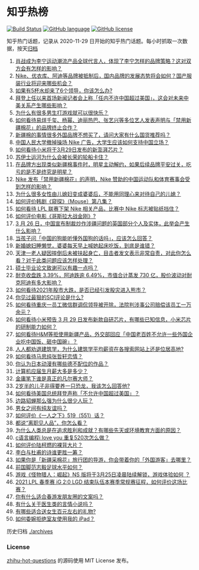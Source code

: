 # 知乎热榜
[![Build Status](https://github.com/ToWeLong/zhihu-hot-questions/workflows/CI/badge.svg)](https://github.com/ToWeLong/zhihu-hot-questions/actions)
[![GitHub language](https://img.shields.io/badge/language-golang-orange.svg)](https://golang.org/)
[![GitHub license](https://img.shields.io/github/license/ToWeLong/zhihu-hot-questions)](https://github.com/ToWeLong/zhihu-hot-questions/blob/main/LICENSE)

知乎热门话题，记录从 2020-11-29 日开始的知乎热门话题。每小时抓取一次数据，按天[归档](./archives)

<!-- BEGIN -->

1. [肖战成为李宁运动潮流产品全球代言人，体现了李宁怎样的品牌策略？这对双方会有怎样的影响？](https://www.zhihu.com/question/451308723)
1. [Nike、优衣库、阿迪等品牌被抵制后，国内品牌的发展态势将会如何？国产服装行业将迎来哪些机会？](https://www.zhihu.com/question/451125041)
1. [如果有5杯水却来了6个领导，你该怎么办?](https://www.zhihu.com/question/451003725)
1. [拜登上任以来首场新闻记者会上称「任内不许中国超过美国」，这会对未来中美关系产生哪些影响？](https://www.zhihu.com/question/451306277)
1. [为什么有很多男生打游戏就可以很快乐？](https://www.zhihu.com/question/347424469)
1. [如何看待易烊千玺、杨幂、迪丽热巴、张艺兴等多位艺人发表声明与「禁用新疆棉花」的品牌终止合作？](https://www.zhihu.com/question/451131161)
1. [新疆棉的事情很多外国品牌不想买了，请问大家有什么国货推荐吗？](https://www.zhihu.com/question/451133356)
1. [中国人民大学撤掉操场 Nike 广告，大学生应该如何支持中国立场？](https://www.zhihu.com/question/451231545)
1. [如何看待小米将于3月29日发布的新澎湃芯片？](https://www.zhihu.com/question/451306893)
1. [苏伊士运河为什么会被长荣的轮船卡住？](https://www.zhihu.com/question/450962730)
1. [在品牌方出现类似新疆棉事件时，明星主动解约，如果后续品牌平安过关，吃亏的是不是终究是明星？](https://www.zhihu.com/question/451142996)
1. [Nike 发布「禁用新疆棉花」的声明，Nike 赞助的中国运动队和体育赛事会受到怎样的影响？](https://www.zhihu.com/question/451153986)
1. [为什么很多女性由儿媳妇变成婆婆后，不能用同理心来对待自己的儿媳？](https://www.zhihu.com/question/447679179)
1. [如何评价韩剧《窥探》（Mouse）第八集？](https://www.zhihu.com/question/451273708)
1. [如何看待 LPL 联赛下架 Nike 相关产品，比赛中 Nike 标志被贴纸挡住？](https://www.zhihu.com/question/451207787)
1. [如何评价电影《哥斯拉大战金刚》?](https://www.zhihu.com/question/392093591)
1. [3 月 26 日，中国宣布制裁炒作涉疆问题的英国部分个人及实体，此举会产生什么影响？](https://www.zhihu.com/question/451301218)
1. [当孩子问「中国的狗能听懂外国狗的话吗」，应该怎么回答？](https://www.zhihu.com/question/449488251)
1. [新婚媳妇睡懒觉，婆婆每天早上喊她起床吃饭，到底是谁错？](https://www.zhihu.com/question/363383726)
1. [天津一老人疑因摔倒后未被扶起身亡，目击者发文表示非常自责，对此你怎么看？对于此类问题应该怎样处理？](https://www.zhihu.com/question/450872600)
1. [硕士毕业论文致谢可以有趣一点吗？](https://www.zhihu.com/question/401076265)
1. [耐克收盘跌 3.39%，阿迪跌逾 6.49%，市值合计蒸发 730 亿，股价波动对耐克阿迪有多大影响？](https://www.zhihu.com/question/451309277)
1. [如何看待2021年股市大跌，是否已经引发股灾进入熊市？](https://www.zhihu.com/question/448508830)
1. [你见过最狠的SCI评论是什么?](https://www.zhihu.com/question/430036342)
1. [如何看待重庆一员工微信群调侃领导被开除，法院判涉事公司赔偿该员工一万余元？](https://www.zhihu.com/question/451157081)
1. [如何看待小米预告 3 月 29 日发布新款自研芯片，有哪些已知信息，小米芯片的研制能力如何？](https://www.zhihu.com/question/451313748)
1. [如何看待H&M等拒使用新疆产品，外交部回应「中国老百姓不允许一些外国企业吃中国饭、砸中国碗」？](https://www.zhihu.com/question/451202849)
1. [人人都劝退建筑学，为什么建筑学平均薪资在各搜索网站上还是位居高地?](https://www.zhihu.com/question/449175020)
1. [如何看待马思纯张哲轩恋情？](https://www.zhihu.com/question/450813315)
1. [你认为日本动漫有哪些德不配位的作品？](https://www.zhihu.com/question/450441088)
1. [计算机应届生月薪大多是多少？](https://www.zhihu.com/question/268886169)
1. [金庸笔下谁是真正的凡尔赛大师？](https://www.zhihu.com/question/445199983)
1. [2岁半的儿子非得要养一只恐龙，我该怎么回答他?](https://www.zhihu.com/question/450720368)
1. [如何看待美国总统拜登声称「不允许中国超过美国」？](https://www.zhihu.com/question/451327017)
1. [边路貂蝉那么强为什么很少人玩？](https://www.zhihu.com/question/435321986)
1. [男女之间有纯友谊吗？](https://www.zhihu.com/question/51077217)
1. [如何评价《一人之下》519（551）话？](https://www.zhihu.com/question/451275110)
1. [都说“离职见人品”，你怎么看？](https://www.zhihu.com/question/449474770)
1. [为什么人类总是在追求胜利和成就？有哪些先天或环境教育方面的原因？](https://www.zhihu.com/question/449660943)
1. [c语言编程i love you 重复520次怎么做？](https://www.zhihu.com/question/447714062)
1. [如何评价陆柯燃的裸背大片？](https://www.zhihu.com/question/450760485)
1. [李白与杜甫的诗谁更胜一筹？](https://www.zhihu.com/question/311740601)
1. [如果你是「新疆采棉花」旅行团的导游，你会带着你的「外国游客」去哪里？](https://www.zhihu.com/question/451308977)
1. [前国脚范志毅足球水平如何？](https://www.zhihu.com/question/359892571)
1. [游戏《怪物猎人：崛起》NS 版将于3月25日凌晨陆续解锁，游戏体验如何 ？](https://www.zhihu.com/question/451002333)
1. [2021 LPL 春季赛 iG 2:0 LGD 结束队伍本赛季常规赛征程，如何评价这场比赛？](https://www.zhihu.com/question/451219499)
1. [你有什么适合春游发朋友圈的文案吗？](https://www.zhihu.com/question/450660508)
1. [有什么关于医生类的言情小说吗？](https://www.zhihu.com/question/266364937)
1. [有哪些适合送女生百元左右的礼物?](https://www.zhihu.com/question/322183789)
1. [如何委婉拒绝室友使用我的 iPad？](https://www.zhihu.com/question/450802801)

<!-- END -->

历史归档 [./archives](./archives)


### License
[zhihu-hot-questions](https://github.com/towelong/zhihu-hot-questions) 的源码使用 MIT License 发布。